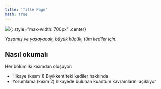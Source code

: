 ```yaml
---
title: 'Title Page'
math: true
---
```


![](/assets/imgs/Quantum_Kittens_Cover.png){: style="max-width: 700px" .center}


*Yaşamış ve yaşayacak, büyük küçük, tüm kediler için.*



## Nasıl okumalı

Her bölüm iki kısımdan oluşuyor: 
- Hikaye (kısım 1) Bıyıkkent'teki kediler hakkında
- Yorumlama (kısım 2) hikayede bulunan kuantum kavramlarını açıklıyor

